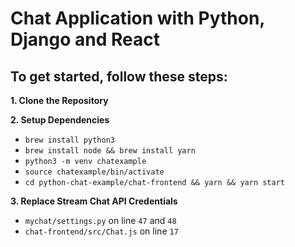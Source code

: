 # Chat Application with Python, Django and React

## To get started, follow these steps:

**1. Clone the Repository**


**2. Setup Dependencies**

- `brew install python3`
- `brew install node && brew install yarn`
- `python3 -m venv chatexample`
- `source chatexample/bin/activate`
- `cd python-chat-example/chat-frontend && yarn && yarn start`

**3. Replace Stream Chat API Credentials**

- `mychat/settings.py` on line `47` and `48`
- `chat-frontend/src/Chat.js` on line `17`
